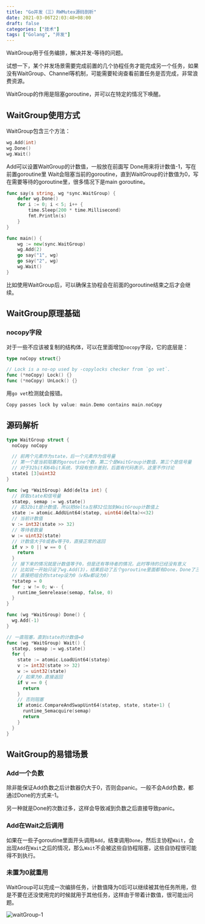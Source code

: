 ```yaml
---
title: "Go并发（三）RWMutex源码剖析"
date: 2021-03-06T22:03:48+08:00
draft: false
categories: ["技术"]
tags: ["Golang", "并发"]
---
```


WaitGroup用于任务编排，解决并发-等待的问题。

试想一下，某个并发场景需要完成前置的几个协程任务才能完成另一个任务，如果没有WaitGroup、Channel等机制，可能需要轮询查看前置任务是否完成，非常浪费资源。

WaitGroup的作用是阻塞goroutine，并可以在特定的情况下唤醒。

## WaitGroup使用方式

WaitGroup包含三个方法：

```go
wg.Add(int)
wg.Done()
wg.Wait()
```

Add可以设置WaitGroup的计数值，一般放在前面写
Done用来将计数值-1，写在前置goroutine里
Wait会阻塞当前的goroutine，直到WaitGroup的计数值为0，写在需要等待的goroutine里，很多情况下是main goroutine。


```go
func say(s string, wg *sync.WaitGroup) {
    defer wg.Done()
    for i := 0; i < 5; i++ {
        time.Sleep(200 * time.Millisecond)
        fmt.Println(s)
    }
}

func main() {
    wg := new(sync.WaitGroup)
    wg.Add(2)
    go say("1", wg)
    go say("2", wg)
    wg.Wait()
}
```

比如使用WaitGroup后，可以确保主协程会在前面的goroutine结束之后才会继续。

## WaitGroup原理基础

### nocopy字段

对于一些不应该被复制的结构体，可以在里面增加`nocopy`字段，它的底层是：

```go
type noCopy struct{}

// Lock is a no-op used by -copylocks checker from `go vet`.
func (*noCopy) Lock() {}
func (*noCopy) UnLock() {}
```

用`go vet`检测就会报错。

```go
Copy passes lock by value: main.Demo contains main.noCopy
```

## 源码解析

```go
type WaitGroup struct {
  noCopy noCopy

  // 前两个元素作为state，后一个元素作为信号量
  // 第一个是当前阻塞的goroutine个数，第二个是WaitGroup计数值，第三个是信号量
  // 对于32bit和64bit系统，字段有些许差别，后面有代码表示，这里不作讨论
  state1 [3]uint32
}
```

```go
func (wg *WaitGroup) Add(delta int) {
  // 获取state和信号量
  statep, semap := wg.state()
  // 高32bit是计数值，所以把delta左移32位加到WaitGroup计数值上
  state := atomic.AddUint64(statep, uint64(delta)<<32)
  // 当前计数值
  v := int32(state >> 32)
  // 等待者数量
  w := uint32(state)
  // 计数值大于0或者w等于0，直接正常的返回
  if v > 0 || w == 0 {
    return
  }
  // 接下来的情况就是计数值等于0，但是还有等待者的情况，此时等待的已经没有意义
  // 比如说一开始只设了wg.Add(3)，结果启动了五个goroutine里面都有Done，Done了三次之后，剩下的两个协程不会等它们执行完了。
  // 直接把组合的statep设为0（v和w都设为0）
  *statep = 0
  for ; w != 0; w-- {
    runtime_Semrelease(semap, false, 0)
  }
}
```

```go
func (wg *WaitGroup) Done() {
  wg.Add(-1)
}
```

```go
// 一直阻塞，直到state的计数值=0
func (wg *WaitGroup) Wait() {
  statep, semap := wg.state()
  for {
    state := atomic.LoadUint64(statep)
    v := int32(state >> 32)
    w := uint32(state)
    // 如果为0.直接返回
    if v == 0 {
      return
    }
    // 否则阻塞
    if atomic.CompareAndSwapUint64(statep, state, state+1) {
      runtime_Semacquire(semap)
      return
    }
  }
}
```

## WaitGroup的易错场景

### Add一个负数

除非能保证Add负数之后计数器仍大于0，否则会panic。一般不会Add负数，都通过Done的方式来-1。

另一种就是Done的次数过多，这样会导致减到负数之后直接导致panic。

### Add在Wait之后调用

如果在一些子goroutine里面开头调用`Add`，结束调用`Done`，然后主协程`Wait`，会出现`Add`在`Wait`之后的情况，那么`Wait`不会被这些自协程阻塞，这些自协程很可能得不到执行。

### 未置为0就重用

WaitGroup可以完成一次编排任务，计数值降为0后可以继续被其他任务所用，但是不要在还没使用完的时候就用于其他任务，这样由于带着计数值，很可能出问题。

![waitGroup-1](https://res.cloudinary.com/dbmkzs2ez/image/upload/v1646219952/waitGroup-1.jpg)

